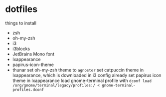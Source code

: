 # dotfiles
things to install
* zsh
* oh-my-zsh
* i3
* i3blocks
* JetBrains Mono font
* lxappearance
* papirus-icon-theme
* thunar
set oh-my-zsh theme to `agnoster`
set catpuccin theme in lxappearance, which is downloaded in i3 config already
set papirus icon theme in lxappearance
load gnome-terminal profile with `dconf load /org/gnome/terminal/legacy/profiles:/ < gnome-terminal-profiles.dconf`

